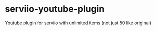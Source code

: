 # serviio-youtube-plugin
Youtube plugin for serviio with unlimited items (not just 50 like original)
